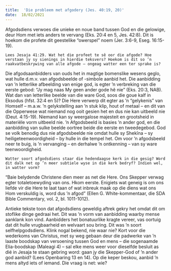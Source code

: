 ```yaml
---
title:  'Die probleem met afgodery (Jes. 40:19, 20)'
date:  18/02/2021
---
```


Afgodsdiens verwoes die unieke en noue band tussen God en die gelowige, deur Hom met iets anders te vervang (Eks. 20:4 en 5, Jes. 42:8). Dit is hoekom die profete dit geestelike “owerspel” noem (Jer. 3:6-9, Eseg. 16:15-19).

`Lees Jesaja 41:29. Wat het die profeet te sê oor die afgode? Hoe verstaan jy sy sienings in hierdie teksvers? Hoekom is dit so ’n raakvatbeskrywing van alle afgode – ongeag watter een ter sprake is?`

Die afgodsaanbidders van ouds het in magtige bomenslike wesens geglo, wat hulle d.m.v. van afgodsbeelde of -simbole aanbid het. Die aanbidding van ’n letterlike afbeelding van enige god, is egter ’n verbreking van die eerste gebod: “Jy mag naas My geen ander gode hê nie” (Eks. 20:3, NAB). Wat dan van letterlike beelde van die ware God, soos die goue kalf in Eksodus (hfst. 32:4 en 5)? Die Here verwerp dit egter as ’n “gelykenis” van Homself – m.a.w. ’n gelykstelling aan ’n stuk klip, hout of metaal – en dit van die Opperwese wat niemand nog ooit gesien het en dus nie kan uitbeeld nie (Deut. 4:15-19). Niemand kan sy weergalose majesteit en grootsheid in materiële vorm uitbeeld nie. ’n Afgodsbeeld is basies ’n ander god, en die aanbidding van sulke beelde oortree beide die eerste en tweedegebod. God se volk benodig dus nie afgodsbeelde nie omdat hulle sy Shekīna – sy heiligeteenwoordigheid – by hulle in die tempel het. Om voor ’n afgodsbeeld neer te buig, is ’n vervanging – en derhalwe ’n ontkenning – van sy ware teenwoordigheid.

`Watter soort afgodsdiens staar die hedendaagse kerk in die gesig? Word dit dalk net op ’n meer subtiele wyse in die kerk bedryf? Indien wel, in watter vorm?`

“Baie belydende Christene dien meer as net die Here. Ons Skepper verwag egter totaletoewyding van ons. Hkom eerste. Enigiets wat geneig is om ons liefde vir die Here te laat taan of wat inbreuk maak op die diens wat ons Hom verskuldig is, word dus ’n afgod” (Ellen G. White-kommentaar, die SDA Bible Commentary, vol. 2, bl. 1011-1012).

Antieke tekste toon dat afgodsdiens geweldig aftrek gekry het omdat dit om stoflike dinge gedraai het. Dit was ’n vorm van aanbidding waarby mense aanklank kon vind. Aanbidders het bonatuurlike kragte vereer, vas oortuig dat dit hulle vrugbaarheid en welvaart sou bring. Dit was ’n soort selfhelpgodsdiens. Klink nogal bekend, nie waar nie? Kort voor die wederkoms van Christus, met sy weg gebaan deur die padwerke van ’n laaste boodskap van versoening tussen God en mens – die sogenaamde Elia-boodskap (Maleagi 4) – sal elke mens weer voor dieselfde besluit as dié in Jesaja te staan gebring word: gaan jy die Skepper-God of ’n ander god aanbid? (Lees Openbaring 13 en 14). Op die keper beskou, aanbid ’n mens altyd iets of iemand. Die vraag is net: wie?